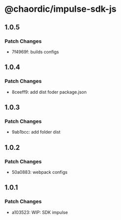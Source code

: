 # @chaordic/impulse-sdk-js

## 1.0.5

### Patch Changes

- 7f4969f: builds configs

## 1.0.4

### Patch Changes

- 8ceeff9: add dist foder package.json

## 1.0.3

### Patch Changes

- 9ab1bcc: add folder dist

## 1.0.2

### Patch Changes

- 50a0883: webpack configs

## 1.0.1

### Patch Changes

- a103523: WIP: SDK impulse
